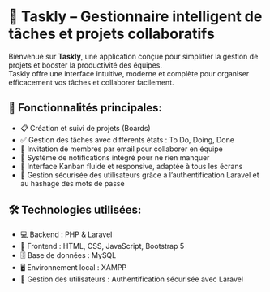 # 🚀 Taskly – Gestionnaire intelligent de tâches et projets collaboratifs

Bienvenue sur **Taskly**, une application conçue pour simplifier la gestion de projets et booster la productivité des équipes.  
Taskly offre une interface intuitive, moderne et complète pour organiser efficacement vos tâches et collaborer facilement.

## 👥 Fonctionnalités principales:

- 📋 Création et suivi de projets (Boards)  
- ✅ Gestion des tâches avec différents états : To Do, Doing, Done  
- 📧 Invitation de membres par email pour collaborer en équipe  
- 🔔 Système de notifications intégré pour ne rien manquer  
- 🎨 Interface Kanban fluide et responsive, adaptée à tous les écrans  
- 🔐 Gestion sécurisée des utilisateurs grâce à l’authentification Laravel et au hashage des mots de passe  

## 🛠 Technologies utilisées:

- 💻 Backend : PHP & Laravel  
- 🎨 Frontend : HTML, CSS, JavaScript, Bootstrap 5  
- 🗄 Base de données : MySQL  
- 🖥 Environnement local : XAMPP  
- 🔐 Gestion des utilisateurs : Authentification sécurisée avec Laravel  


